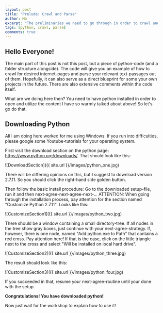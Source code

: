 ```yaml
---
layout: post
title: "Prelude: Crawl and Parse"
author: Mo
excerpt: "The preliminaries we need to go through in order to crawl and parse."
tags: [python, crawl, parse]
comments: true
---
```


## Hello Everyone!

The main part of this post is not this post, but a piece of python-code (and a folder structure alongside).
The code will give you an example of how to crawl for desired internet-pages and parse your relevant
text-passages out of them. Hopefully, it can also serve as a direct blueprint for some your own projects
in the future. There are also extensive comments within the code itself.

What are we doing here then? You need to have python installed in order to open and utilize the content I
have so warmly talked about above! So let's go do that.

## Downloading Python

All I am doing here worked for me using Windows. If you run into difficulties, please google some Youtube-tutorials for your operating system.

First visit the download section on the python page: <https://www.python.org/downloads/>. That should look like this:

![DownloadSection]({{ site.url }}/images/python_one.jpg)

There will be differing opinions on this, but I suggest to download version 2.7.11. So you should
click the right-hand side golden button.

Then follow the basic install procedure: Go to the downloaded setup-file, run it and then next-agree-next-agree-next-...
ATTENTION: When going through the installation process, pay attention for the section named "Customize Python 2.7.11".
Looks like this:

![CustomizeSection1]({{ site.url }}/images/python_two.jpg)

There should be a window containing a small directory-tree. If all nodes in the tree show gray boxes, just continue with your
next-agree-strategy. If, however, there is one node, named "Add python.exe to Path" that contains a red cross. Pay attention
here! If that is the case, click on the little triangle next to the cross and select "Will be installed on local hard drive".

![CustomizeSection2]({{ site.url }}/images/python_three.jpg)

The result should look like this:

![CustomizeSection3]({{ site.url }}/images/python_four.jpg)

If you succeeded in that, resume your next-agree-routine until your done with the setup.

**Congratulations! You have downloaded python!**

Now just wait for the workshop to explain how to use it!

